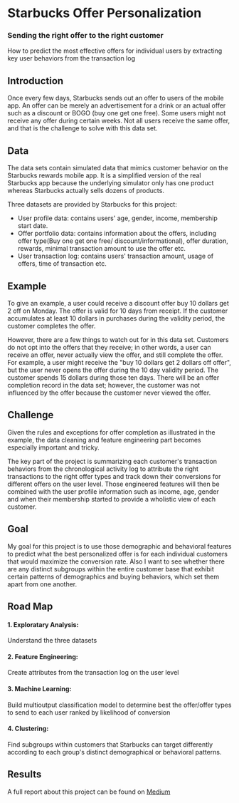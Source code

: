 # Starbucks Offer Personalization 
### Sending the right offer to the right customer
How to predict the most effective offers for individual users by extracting key user behaviors from the transaction log

## Introduction
Once every few days, Starbucks sends out an offer to users of the mobile app. An offer can be merely an advertisement for a drink or an actual offer such as a discount or BOGO (buy one get one free). Some users might not receive any offer during certain weeks.
Not all users receive the same offer, and that is the challenge to solve with this data set.

## Data 
The data sets contain simulated data that mimics customer behavior on the Starbucks rewards mobile app. It is a simplified version of the real Starbucks app because the underlying simulator only has one product whereas Starbucks actually sells dozens of products.

Three datasets are provided by Starbucks for this project:
* User profile data: contains users' age, gender, income, membership start date.
* Offer portfolio data: contains information about the offers, including offer type(Buy one get one free/ discount/informational), offer duration, rewards, minimal transaction amount to use the offer etc.
* User transaction log: contains users' transaction amount, usage of offers, time of transaction etc.

## Example
To give an example, a user could receive a discount offer buy 10 dollars get 2 off on Monday. The offer is valid for 10 days from receipt. If the customer accumulates at least 10 dollars in purchases during the validity period, the customer completes the offer.

However, there are a few things to watch out for in this data set. Customers do not opt into the offers that they receive; in other words, a user can receive an offer, never actually view the offer, and still complete the offer. For example, a user might receive the "buy 10 dollars get 2 dollars off offer", but the user never opens the offer during the 10 day validity period. The customer spends 15 dollars during those ten days. There will be an offer completion record in the data set; however, the customer was not influenced by the offer because the customer never viewed the offer.

## Challenge
Given the rules and exceptions for offer completion as illustrated in the example, the data cleaning and feature engineering part becomes especially important and tricky.

The key part of the project is summarizing each customer's transaction behaviors from the chronological activity log to attribute the right transactions to the right offer types and track down their conversions for different offers on the user level. Those engineered features will then be combined with the user profile information such as income, age, gender and when their membership started to provide a wholistic view of each customer.

## Goal 
My goal for this project is to use those demographic and behavioral features to predict what the best personalized offer is for each individual customers that would maximize the conversion rate. Also I want to see whether there are any distinct subgroups within the entire customer base that exhibit certain patterns of demographics and buying behaviors, which set them apart from one another.

## Road Map
#### 1. Exploratary Analysis:
Understand the three datasets

#### 2. Feature Engineering:
Create attributes from the transaction log on the user level

#### 3. Machine Learning:
Build multioutput classification model to determine best the offer/offer types to send to each user ranked by likelihood of conversion

#### 4. Clustering:
Find subgroups within customers that Starbucks can target differently according to each group's distinct demographical or behavioral patterns.

## Results
A full report about this project can be found on [Medium](https://towardsdatascience.com/starbucks-offer-personalization-sending-the-right-offer-to-the-right-customer-14d4fbc20575?source=friends_link&sk=e6647713595bc29d2a25b387f48cec3d)
